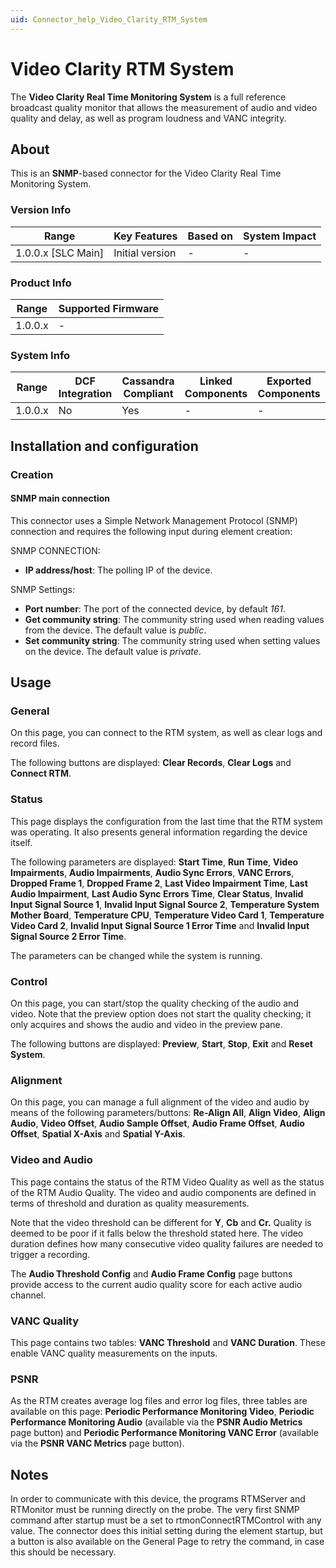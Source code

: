 ```yaml
---
uid: Connector_help_Video_Clarity_RTM_System
---
```


# Video Clarity RTM System

The **Video Clarity Real Time Monitoring System** is a full reference broadcast quality monitor that allows the measurement of audio and video quality and delay, as well as program loudness and VANC integrity.

## About

This is an **SNMP**-based connector for the Video Clarity Real Time Monitoring System.

### Version Info

| Range                | Key Features     | Based on     | System Impact     |
|----------------------|------------------|--------------|-------------------|
| 1.0.0.x [SLC Main]   | Initial version  | -            | -                 |

### Product Info

| Range     | Supported Firmware     |
|-----------|------------------------|
| 1.0.0.x   | -                      |

### System Info

| Range     | DCF Integration     | Cassandra Compliant     | Linked Components     | Exported Components     |
|-----------|---------------------|-------------------------|-----------------------|-------------------------|
| 1.0.0.x   | No                  | Yes                     | -                     | -                       |

## Installation and configuration

### Creation

#### SNMP main connection

This connector uses a Simple Network Management Protocol (SNMP) connection and requires the following input during element creation:

SNMP CONNECTION:

- **IP address/host**: The polling IP of the device.

SNMP Settings:

- **Port number**: The port of the connected device, by default *161*.
- **Get community string**: The community string used when reading values from the device. The default value is *public*.
- **Set community string**: The community string used when setting values on the device. The default value is *private*.

## Usage

### General

On this page, you can connect to the RTM system, as well as clear logs and record files.

The following buttons are displayed: **Clear Records**, **Clear Logs** and **Connect RTM**.

### Status

This page displays the configuration from the last time that the RTM system was operating. It also presents general information regarding the device itself.

The following parameters are displayed: **Start Time**, **Run Time**, **Video Impairments**, **Audio Impairments**, **Audio Sync Errors**, **VANC Errors**, **Dropped Frame 1**, **Dropped Frame 2**, **Last Video Impairment Time**, **Last Audio Impairment**, **Last Audio Sync Errors Time**, **Clear Status**, **Invalid Input Signal Source 1**, **Invalid Input Signal Source 2**, **Temperature System Mother Board**, **Temperature CPU**, **Temperature Video Card 1**, **Temperature Video Card 2**, **Invalid Input Signal Source 1 Error Time** and **Invalid Input Signal Source 2 Error Time**.

The parameters can be changed while the system is running.

### Control

On this page, you can start/stop the quality checking of the audio and video. Note that the preview option does not start the quality checking; it only acquires and shows the audio and video in the preview pane.

The following buttons are displayed: **Preview**, **Start**, **Stop**, **Exit** and **Reset System**.

### Alignment

On this page, you can manage a full alignment of the video and audio by means of the following parameters/buttons: **Re-Align All**, **Align Video**, **Align Audio**, **Video Offset**, **Audio Sample Offset**, **Audio Frame Offset**, **Audio Offset**, **Spatial X-Axis** and **Spatial Y-Axis**.

### Video and Audio

This page contains the status of the RTM Video Quality as well as the status of the RTM Audio Quality. The video and audio components are defined in terms of threshold and duration as quality measurements.

Note that the video threshold can be different for **Y**, **Cb** and **Cr.** Quality is deemed to be poor if it falls below the threshold stated here. The video duration defines how many consecutive video quality failures are needed to trigger a recording.

The **Audio Threshold Config** and **Audio Frame Config** page buttons provide access to the current audio quality score for each active audio channel.

### VANC Quality

This page contains two tables: **VANC Threshold** and **VANC Duration**. These enable VANC quality measurements on the inputs.

### PSNR

As the RTM creates average log files and error log files, three tables are available on this page: **Periodic Performance Monitoring Video**, **Periodic Performance Monitoring Audio** (available via the **PSNR Audio Metrics** page button) and **Periodic Performance Monitoring VANC Error** (available via the **PSNR VANC Metrics** page button).

## Notes

In order to communicate with this device, the programs RTMServer and RTMonitor must be running directly on the probe. The very first SNMP command after startup must be a set to rtmonConnectRTMControl with any value. The connector does this initial setting during the element startup, but a button is also available on the General Page to retry the command, in case this should be necessary.
